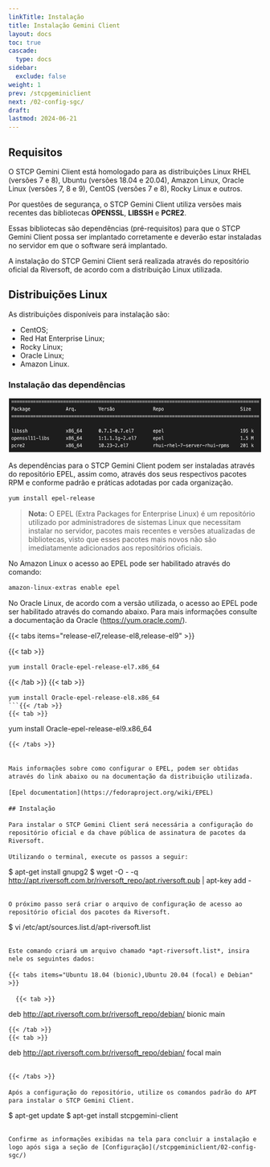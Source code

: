 ```yaml
---
linkTitle: Instalação
title: Instalação Gemini Client
layout: docs
toc: true
cascade:
  type: docs
sidebar:
  exclude: false
weight: 1
prev: /stcpgeminiclient
next: /02-config-sgc/
draft:
lastmod: 2024-06-21
---
```

## Requisitos

O STCP Gemini Client está homologado para as distribuições Linux RHEL (versões 7 e 8), Ubuntu (versões 18.04 e 20.04), Amazon Linux, Oracle Linux (versões 7, 8 e 9), CentOS (versões 7 e 8), Rocky Linux e outros.

Por questões de segurança, o STCP Gemini Client utiliza versões mais recentes das bibliotecas **OPENSSL**, **LIBSSH** e **PCRE2**.

Essas bibliotecas são dependências (pré-requisitos) para que o STCP Gemini Client possa ser implantado corretamente e deverão estar instaladas no servidor em que o software será implantado.

A instalação do STCP Gemini Client será realizada através do repositório oficial da Riversoft, de acordo com a distribuição Linux utilizada.

## Distribuições Linux

As distribuições disponíveis para instalação são:
* CentOS;
* Red Hat Enterprise Linux;
* Rocky Linux;
* Oracle Linux;
* Amazon Linux.

### Instalação das dependências

![](img/sgc-01.png)

As dependências para o STCP Gemini Client podem ser instaladas através do repositório EPEL, assim como, através dos seus respectivos pacotes RPM e conforme padrão e práticas adotadas por cada organização.

```bash
yum install epel-release
```

> **Nota:** O EPEL (Extra Packages for Enterprise Linux) é um repositório utilizado por administradores de sistemas Linux que necessitam instalar no servidor, pacotes mais recentes e versões atualizadas de bibliotecas, visto que esses pacotes mais novos não são imediatamente adicionados aos repositórios oficiais.

No Amazon Linux o acesso ao EPEL pode ser habilitado através do
comando:

```bash
amazon-linux-extras enable epel
```

No Oracle Linux, de acordo com a versão utilizada, o acesso ao EPEL pode ser habilitado através do comando abaixo. Para mais informações consulte a documentação da Oracle (https://yum.oracle.com/).

<!-- ```
yum install Oracle-epel-release-el7.x86_64
yum install Oracle-epel-release-el8.x86_64
yum install Oracle-epel-release-el9.x86_64
``` -->

{{< tabs items="release-el7,release-el8,release-el9" >}}

  {{< tab >}}
  ```
  yum install Oracle-epel-release-el7.x86_64
  ```
  {{< /tab >}}
  {{< tab >}}
  ```
  yum install Oracle-epel-release-el8.x86_64
  ```{{< /tab >}}
  {{< tab >}}
  ```
  yum install Oracle-epel-release-el9.x86_64
  ```{{< /tab >}}
{{< /tabs >}}


Mais informações sobre como configurar o EPEL, podem ser obtidas através do link abaixo ou na documentação da distribuição utilizada.

[Epel documentation](https://fedoraproject.org/wiki/EPEL)

## Instalação

Para instalar o STCP Gemini Client será necessária a configuração do repositório oficial e da chave pública de assinatura de pacotes da Riversoft.

Utilizando o terminal, execute os passos a seguir:

```
$ apt-get install gnupg2
$ wget -O - -q
http://apt.riversoft.com.br/riversoft_repo/apt.riversoft.pub | apt-key
add -
```

O próximo passo será criar o arquivo de configuração de acesso ao repositório oficial dos pacotes da Riversoft.

```
$ vi /etc/apt/sources.list.d/apt-riversoft.list
```

Este comando criará um arquivo chamado *apt-riversoft.list*, insira nele os seguintes dados:

{{< tabs items="Ubuntu 18.04 (bionic),Ubuntu 20.04 (focal) e Debian" >}}

  {{< tab >}}
  ```
  deb http://apt.riversoft.com.br/riversoft_repo/debian/ bionic main
  ```
  {{< /tab >}}
  {{< tab >}}
  ```
  deb http://apt.riversoft.com.br/riversoft_repo/debian/ focal main
  ```{{< /tab >}}

{{< /tabs >}}

Após a configuração do repositório, utilize os comandos padrão do APT para instalar o STCP Gemini Client.

```
$ apt-get update
$ apt-get install stcpgemini-client
```

Confirme as informações exibidas na tela para concluir a instalação e logo após siga a seção de [Configuração](/stcpgeminiclient/02-config-sgc/)
